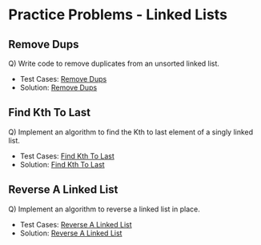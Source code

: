 # Practice Problems - Linked Lists

## Remove Dups
Q) Write code to remove duplicates from an unsorted linked list.

- Test Cases: [Remove Dups](../../test/practice_problem_tests/linked_lists/remove_dups_test.py)
- Solution: [Remove Dups](./remove_dups.py)


## Find Kth To Last
Q) Implement an algorithm to find the Kth to last element of a singly linked list.

- Test Cases: [Find Kth To Last](../../test/practice_problem_tests/linked_lists/kth_to_last_test.py)
- Solution: [Find Kth To Last](./kth_to_last.py)


## Reverse A Linked List
Q) Implement an algorithm to reverse a linked list in place.

- Test Cases: [Reverse A Linked List](../../test/practice_problem_tests/linked_lists/reverse_linked_list_test.py)
- Solution: [Reverse A Linked List](./reverse_linked_list.py)
